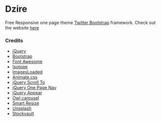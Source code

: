 Dzire
======
Free Responsive one page theme [Twitter Bootstrap](http://getbootstrap.com/) framework.
Check out the website [here](http://vandu3689.github.io/) 
### Credits
 * [jQuery](http://jquery.com/)
 * [Bootstrap](http://getbootstrap.com/)
 * [Font Awesome](http://fortawesome.github.io/Font-Awesome/)
 * [Isotope](https://github.com/desandro/isotope)
 * [ImagesLoaded](https://github.com/desandro/imagesloaded)
 * [Animate.css](http://daneden.github.io/animate.css/)
 * [jQuery Scroll To](http://flesler.blogspot.com/2007/10/jqueryscrollto.html)
 * [jQuery One Page Nav](https://github.com/davist11/jQuery-One-Page-Nav)
 * [jQuery Appear](https://github.com/bas2k/jquery.appear/)
 * [Owl carousel](http://owlgraphic.com/owlcarousel/)
 * [Smart Resize](https://github.com/louisremi/jquery-smartresize)
 * [Unsplash](http://unsplash.com/)
 * [Stockvault](https://www.stockvault.net/c/people)
 

